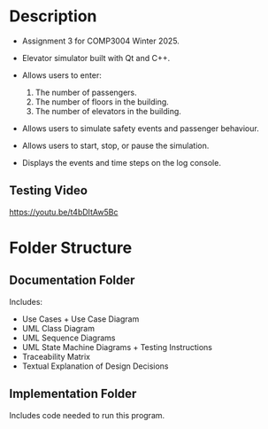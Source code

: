 # Description
- Assignment 3 for COMP3004 Winter 2025.
- Elevator simulator built with Qt and C++. 
- Allows users to enter:

    1. The number of passengers.
    2. The number of floors in the building.
    3. The number of elevators in the building.

- Allows users to simulate safety events and passenger behaviour.
- Allows users to start, stop, or pause the simulation.
- Displays the events and time steps on the log console.

## Testing Video
https://youtu.be/t4bDItAw5Bc

# Folder Structure
## Documentation Folder
Includes:
- Use Cases + Use Case Diagram
- UML Class Diagram
- UML Sequence Diagrams
- UML State Machine Diagrams + Testing Instructions
- Traceability Matrix
- Textual Explanation of Design Decisions

## Implementation Folder
Includes code needed to run this program.
